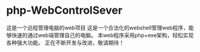 php-WebControlSever
===================

这是一个远程管理电脑的web项目
这是一个合法化的webshell管理web程序，能够快速的通过web端管理自己的电脑。
本web程序采用php+exe架构，轻松实现各种强大功能。
正在不断开发与改进，敬请期待！

